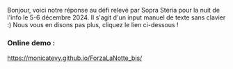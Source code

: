 Bonjour, voici notre réponse au défi relevé par Sopra Stéria pour la nuit de l'info le 5-6 décembre 2024. 
Il s'agit d'un input manuel de texte sans clavier :) Nous vous en disons pas plus, cliquez le lien ci-dessous !


### Online demo :
https://monicatevy.github.io/ForzaLaNotte_bis/
